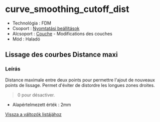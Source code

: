 # curve\_smoothing\_cutoff\_dist

* Technológia : FDM
* Csoport : [Nyomtatási beállítások](../../../konfig/print_settings)
* Alcsoport : [Couche](../../beallitasok/print_settings.md#couche) - Modifications des couches
* Mód : Haladó

## Lissage des courbes Distance maxi

### Leírás

Distance maximale entre deux points pour permettre l'ajout de nouveaux points de lissage. Permet d'éviter de distordre les longues zones droites.

> 0 pour désactiver.

* Alapértelmezett érték : 2mm

[Vissza a változók listájához](../../variable_list)

